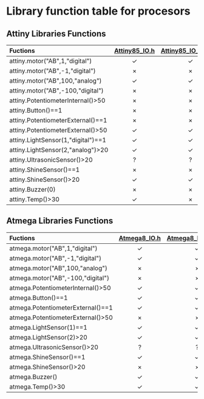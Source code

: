 # Library function table for procesors 

## Attiny Libraries Functions

| Fuctions | [Attiny85_IO.h](https://goo.gl/e7SNYL) | [Attiny85_IO_basic.h](https://goo.gl/mPpM7q) | [Attiny84_IO.h](https://goo.gl/XXbVaZ) | [Attiny84_IO_basic.h](https://goo.gl/QJ4H8T) | [Attiny13_IO_basic.h]() |
|:----- | :-----: | :-----: | :-----: | :-----: | :-----: |
| attiny.motor("AB",1,"digital") | ✓ | ✓ | ✓ | ✓ | ✓ |
| attiny.motor("AB",-1,"digital") | × | ×  | ✓ | ✓ | × |
| attiny.motor("AB",100,"analog") | ✓ | ✓ | ✓ | ✓ | ✓ |
| attiny.motor("AB",-100,"digital") | × | ×  | ✓ | ✓ | × |
| attiny.PotentiometerInternal()>50  | × | × | ✓ | ✓ | × |
| attiny.Button()==1 | × | × | ✓ | ✓ | × |
| attiny.PotentiometerExternal()==1 | × | × | × | × | × |
| attiny.PotentiometerExternal()>50 | ✓ | ✓ | ✓ | ✓ | ✓ |
| attiny.LightSensor(1,"digital")==1 | ✓ | ✓ | ✓ | ✓ | ✓ |
| attiny.LightSensor(2,"analog")>20 | ✓ | ✓ | ✓ | ✓ | ✓ |
| attiny.UltrasonicSensor()>20 | ? | ? | ? | ? | ? |
| attiny.ShineSensor()==1 | × | × | × | × | × |
| attiny.ShineSensor()>20 | ✓ | ✓ | ✓ | ✓ | ✓ |
| attiny.Buzzer(0) | × | × | ✓ | ✓ | × |
| attiny.Temp()>30 | ✓ | × | ✓ | × | × |

## Atmega Libraries Functions

| Fuctions | [Atmega8_IO.h](https://goo.gl/BfjU1t) | [Atmega8_IO_basic.h](https://goo.gl/PLgGDv) | [Atmega328_IO.h]() | [Atmega32u4_IO.h]() |
|:----- | :-----: | :-----: | :-----: | :-----: |
| atmega.motor("AB",1,"digital") | ✓ | ✓ | ✓ | ✓ |
| atmega.motor("AB",-1,"digital") | ✓ | ✓ | ✓ | ✓ |
| atmega.motor("AB",100,"analog") | × | × | × | × |
| atmega.motor("AB",-100,"digital") | × | × | × | × |
| atmega.PotentiometerInternal()>50  | ✓ | ✓ | ✓ | ✓ |
| atmega.Button()==1 | ✓ | ✓ | ✓ | ✓ | ✓ |
| atmega.PotentiometerExternal()==1 | ✓ | ✓ | ✓ | ✓ |
| atmega.PotentiometerExternal()>50 | × | × | × | × |
| atmega.LightSensor(1)==1 | ✓ | ✓ | ✓ | ✓ |
| atmega.LightSensor(2)>20 | ✓ | ✓ | ✓ | ✓ |
| atmega.UltrasonicSensor()>20 | ? | ? | ? | ? |
| atmega.ShineSensor()==1 | ✓ | ✓ | ✓ | ✓ |
| atmega.ShineSensor()>20 | × | × | × | × |
| atmega.Buzzer() | ✓ | ✓ | ✓ | ✓ |
| atmega.Temp()>30 | ✓ | ✓ | ✓ | ✓ |

